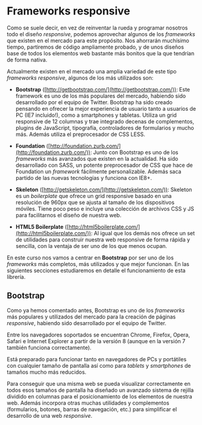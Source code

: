 # Frameworks responsive

Como se suele decir, en vez de reinventar la rueda y programar nosotros todo el diseño _responsive_, podemos aprovechar algunos de los _frameworks_ que existen en el mercado para este propósito. Nos ahorrarán muchísimo tiempo, partiremos de código ampliamente probado, y de unos diseños base de todos los elementos web bastante más bonitos que la que tendrían de forma nativa.

Actualmente existen en el mercado una amplia variedad de este tipo _frameworks responsive_, algunos de los más utilizados son:

* **Bootstrap** ([http://getbootstrap.com/](http://getbootstrap.com/)): Este framework es uno de los más populares del mercado, habiendo sido desarrollado por el equipo de Twitter. Bootstrap ha sido creado pensando en ofrecer la mejor experiencia de usuario tanto a usuarios de PC (IE7 incluido!), como a smartphones y tabletas. Utiliza un grid responsive de 12 columnas y trae integrado decenas de complementos, plugins de JavaScript, tipografía, controladores de formularios y mucho más. Además utiliza el preprocesador de CSS LESS.

* **Foundation** ([http://foundation.zurb.com/](http://foundation.zurb.com/)): Junto con Bootstrap es uno de los _frameworks_ más avanzados que existen en la actualidad. Ha sido desarrollado con SASS, un potente preprocesador de CSS que hace de Foundation un _framework_ fácilmente personalizable. Además saca partido de las nuevas tecnologías y funciona con IE8+.

* **Skeleton** ([http://getskeleton.com/](http://getskeleton.com/)): Skeleton es un _boilerplate_ que ofrece un grid responsive basado en una resolución de 960px que se ajusta al tamaño de los dispositivos móviles. Tiene poco peso e incluye una colección de archivos CSS y JS para facilitarnos el diseño de nuestra web.

* **HTML5 Boilerplate** ([http://html5boilerplate.com/](http://html5boilerplate.com/)): Al igual que los demás nos ofrece un set de utilidades para construir nuestra web responsive de forma rápida y sencilla, con la ventaja de ser uno de los que menos ocupan.

En este curso nos vamos a centrar en **Bootstrap** por ser uno de los _frameworks_ más completos, más utilizados y que mejor funcionan. En las siguientes secciones estudiaremos en detalle el funcionamiento de esta librería.

## Bootstrap

Como ya hemos comentado antes, Bootstrap es uno de los _frameworks_ más populares y utilizados del mercado para la creación de páginas _responsive_, habiendo sido desarrollado por el equipo de Twitter.

Entre los navegadores soportados se encuentran Chrome, Firefox, Opera, Safari e Internet Explorer a partir de la versión 8 (aunque en la versión 7 también funciona correctamente).

Está preparado para funcionar tanto en navegadores de PCs y portátiles con cualquier tamaño de pantalla así como para _tablets_ y _smartphones_ de tamaños mucho más reducidos.

Para conseguir que una misma web se pueda visualizar correctamente en todos esos tamaños de pantalla ha diseñado un avanzado sistema de rejilla dividido en columnas para el posicionamiento de los elementos de nuestra web. Además incorpora otras muchas utilidades y complementos (formularios, botones, barras de navegación, etc.) para simplificar el desarrollo de una web _responsive_.

